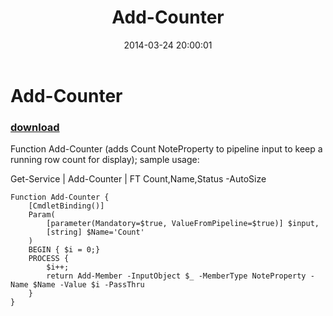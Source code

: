 ﻿---
pid:            5016
poster:         BillBarry
title:          Add-Counter
date:           2014-03-24 20:00:01
format:         posh
parent:         0
parent:         0

---

# Add-Counter

### [download](5016.ps1)

Function Add-Counter (adds Count NoteProperty to pipeline input to keep a running row count for display); sample usage:

Get-Service | Add-Counter | FT Count,Name,Status -AutoSize

```posh
Function Add-Counter {
    [CmdletBinding()]
    Param(
        [parameter(Mandatory=$true, ValueFromPipeline=$true)] $input,
        [string] $Name='Count'
    )
    BEGIN { $i = 0;}
    PROCESS {
        $i++;
        return Add-Member -InputObject $_ -MemberType NoteProperty -Name $Name -Value $i -PassThru
    }
}

```

